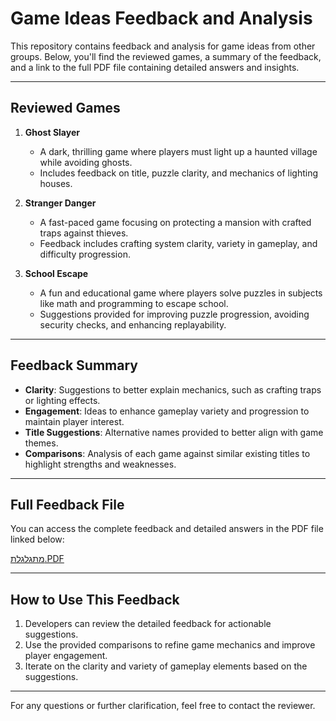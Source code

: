 # Game Ideas Feedback and Analysis

This repository contains feedback and analysis for game ideas from other groups. Below, you'll find the reviewed games, a summary of the feedback, and a link to the full PDF file containing detailed answers and insights.

---

## Reviewed Games

1. **Ghost Slayer**
   - A dark, thrilling game where players must light up a haunted village while avoiding ghosts.
   - Includes feedback on title, puzzle clarity, and mechanics of lighting houses.

2. **Stranger Danger**
   - A fast-paced game focusing on protecting a mansion with crafted traps against thieves.
   - Feedback includes crafting system clarity, variety in gameplay, and difficulty progression.

3. **School Escape**
   - A fun and educational game where players solve puzzles in subjects like math and programming to escape school.
   - Suggestions provided for improving puzzle progression, avoiding security checks, and enhancing replayability.

---

## Feedback Summary

- **Clarity**: Suggestions to better explain mechanics, such as crafting traps or lighting effects.
- **Engagement**: Ideas to enhance gameplay variety and progression to maintain player interest.
- **Title Suggestions**: Alternative names provided to better align with game themes.
- **Comparisons**: Analysis of each game against similar existing titles to highlight strengths and weaknesses.

---

## Full Feedback File

You can access the complete feedback and detailed answers in the PDF file linked below:

[מתגלגלת.PDF](./מתגלגלת.pdf)

---

## How to Use This Feedback

1. Developers can review the detailed feedback for actionable suggestions.
2. Use the provided comparisons to refine game mechanics and improve player engagement.
3. Iterate on the clarity and variety of gameplay elements based on the suggestions.

---

For any questions or further clarification, feel free to contact the reviewer.
